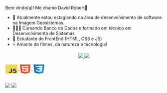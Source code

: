 Bem vindo(a)! Me chamo David Robert👋


- 🔭 Atualmente estou estagiando na área de desenvolvimento de software na Imagem Geosistemas.
- 👨🏽‍💻 Cursando Banco de Dados e formado em técnico em Desenvolvimento de Sistemas
- 🌱 Estudante de FrontEnd (HTML, CSS e JS)
- ⚡ Amante de filmes, da natureza e tecnologia!

<div align="center">
  <a href="https://github.com/DavidRobertdeSouza">
  <img height="180em" src="https://github-readme-stats.vercel.app/api?username=DavidRobertdeSouza&show_icons=true&theme=merko&include_all_commits=true"/>
  <img height="180em" src="https://github-readme-stats.vercel.app/api/top-langs/?username=DavidRobertdeSouza&layout=compact&langs_count=7&theme=merko"/>
</div>

<div style="display: inline_block"><br>
  <img align="center" alt="David-Javascript" height="30" width="40" src="https://raw.githubusercontent.com/devicons/devicon/master/icons/javascript/javascript-original.svg">
  <img align="center" alt="David-HTML" height="30" width="40" src="https://raw.githubusercontent.com/devicons/devicon/master/icons/html5/html5-original.svg" />
  <img align="center" alt="David-CSS" height="30" width="40" src="https://raw.githubusercontent.com/devicons/devicon/master/icons/css3/css3-original.svg" />
</div>
  
  ##
  
  <div> 
  <a href="https://www.instagram.com/david_rob33" target="_blank"><img src="https://img.shields.io/badge/-Instagram-%23E4405F?style=for-the-badge&logo=instagram&logoColor=white" target="_blank"></a>
  <a href="https://br.linkedin.com/in/davidrobertdesouza" target="_blank"><img src="https://img.shields.io/badge/-LinkedIn-%230077B5?style=for-the-badge&logo=linkedin&logoColor=white" target="_blank"></a> 
 
 
 
</div>
  
